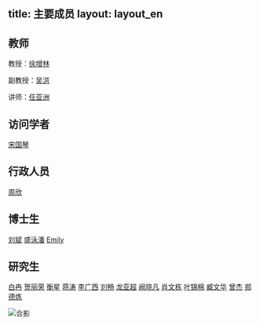 title: 主要成员
layout: layout_en
---

## 教师
教授：[徐增林](/members/xuzenglin)

副教授：[吴洪](/members/wuhong)

讲师：[任亚洲](/members/renyazhou)

## 访问学者
[宋国琴](/members/songguoqin)

## 行政人员
[周欣](/members/zhouxin)

## 博士生
[刘斌](/members/liubin)  [盛泳潘](/members/shengyongpan) [Emily](/members/emily)

## 研究生
[白冉](/members/bairan) [贺丽荣](/members/helirong) [衡星](/members/hengxing) [蒋涛](/members/jiangtao) [李广西](/members/liguangxi) [刘畅](/members/liuchang) [龙亚超](/members/longyacao) [阙晓凡](/members/quexiaofan) [肖文栋](/members/xiaowendong) [叶锦棉](/members/yejinmian) [臧文华](/members/zangwenhua) [曾杰](/members/zengjie) [郑德炼](/members/zhengdelian)

![合影](http://7xohr3.com1.z0.glb.clouddn.com/合影.jpg)